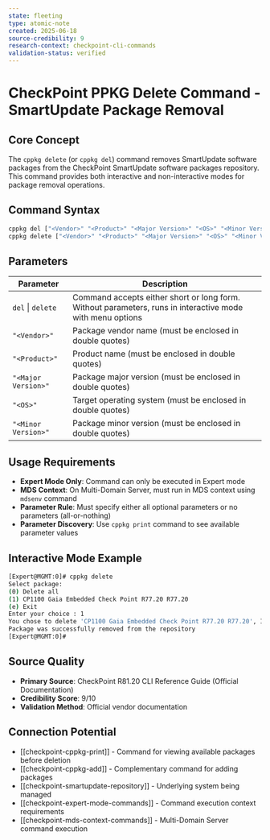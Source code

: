 ```yaml
---
state: fleeting
type: atomic-note
created: 2025-06-18
source-credibility: 9
research-context: checkpoint-cli-commands
validation-status: verified
---
```


# CheckPoint PPKG Delete Command - SmartUpdate Package Removal

## Core Concept
The `cppkg delete` (or `cppkg del`) command removes SmartUpdate software packages from the CheckPoint SmartUpdate software packages repository. This command provides both interactive and non-interactive modes for package removal operations.

## Command Syntax
```bash
cppkg del ["<Vendor>" "<Product>" "<Major Version>" "<OS>" "<Minor Version>"]
cppkg delete ["<Vendor>" "<Product>" "<Major Version>" "<OS>" "<Minor Version>"]
```

## Parameters
| Parameter | Description |
|-----------|-------------|
| `del` \| `delete` | Command accepts either short or long form. Without parameters, runs in interactive mode with menu options |
| `"<Vendor>"` | Package vendor name (must be enclosed in double quotes) |
| `"<Product>"` | Product name (must be enclosed in double quotes) |
| `"<Major Version>"` | Package major version (must be enclosed in double quotes) |
| `"<OS>"` | Target operating system (must be enclosed in double quotes) |
| `"<Minor Version>"` | Package minor version (must be enclosed in double quotes) |

## Usage Requirements
- **Expert Mode Only**: Command can only be executed in Expert mode
- **MDS Context**: On Multi-Domain Server, must run in MDS context using `mdsenv` command
- **Parameter Rule**: Must specify either all optional parameters or no parameters (all-or-nothing)
- **Parameter Discovery**: Use `cppkg print` command to see available parameter values

## Interactive Mode Example
```bash
[Expert@MGMT:0]# cppkg delete
Select package:
(0) Delete all
(1) CP1100 Gaia Embedded Check Point R77.20 R77.20
(e) Exit
Enter your choice : 1
You chose to delete 'CP1100 Gaia Embedded Check Point R77.20 R77.20', Is this correct? [y/n] : y
Package was successfully removed from the repository
[Expert@MGMT:0]#
```

## Source Quality
- **Primary Source**: CheckPoint R81.20 CLI Reference Guide (Official Documentation)
- **Credibility Score**: 9/10
- **Validation Method**: Official vendor documentation

## Connection Potential
- [[checkpoint-cppkg-print]] - Command for viewing available packages before deletion
- [[checkpoint-cppkg-add]] - Complementary command for adding packages
- [[checkpoint-smartupdate-repository]] - Underlying system being managed
- [[checkpoint-expert-mode-commands]] - Command execution context requirements
- [[checkpoint-mds-context-commands]] - Multi-Domain Server command execution